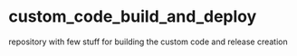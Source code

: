 # custom_code_build_and_deploy
repository with few stuff for building the custom code
and release creation
